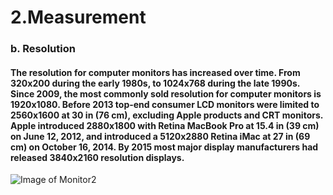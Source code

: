 # 2.Measurement
### b.	Resolution
#### The resolution for computer monitors has increased over time. From 320x200 during the early 1980s, to 1024x768 during the late 1990s. Since 2009, the most commonly sold resolution for computer monitors is 1920x1080. Before 2013 top-end consumer LCD monitors were limited to 2560x1600 at 30 in (76 cm), excluding Apple products and CRT monitors. Apple introduced 2880x1800 with Retina MacBook Pro at 15.4 in (39 cm) on June 12, 2012, and introduced a 5120x2880 Retina iMac at 27 in (69 cm) on October 16, 2014. By 2015 most major display manufacturers had released 3840x2160 resolution displays.
![Image of Monitor2](https://github.com/poi123456789/IT2600_FinalProject/blob/master/img/m3.jpg)
